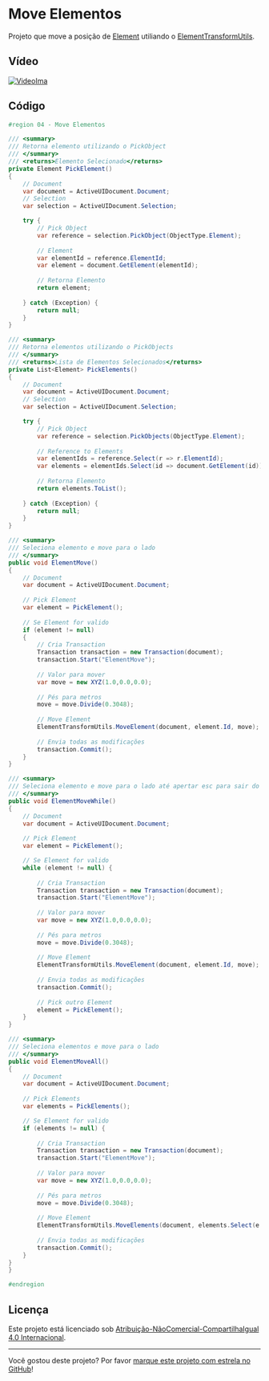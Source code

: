 # Move Elementos

Projeto que move a posição de [Element] utiliando o [ElementTransformUtils].

## Vídeo

[![VideoIma]][Video]

## Código

```C#
#region 04 - Move Elementos 

/// <summary>
/// Retorna elemento utilizando o PickObject
/// </summary>
/// <returns>Elemento Selecionado</returns>
private Element PickElement()
{
    // Document
    var document = ActiveUIDocument.Document;
    // Selection
    var selection = ActiveUIDocument.Selection;

    try {
        // Pick Object
        var reference = selection.PickObject(ObjectType.Element);
    
        // Element
        var elementId = reference.ElementId;
        var element = document.GetElement(elementId);
        
        // Retorna Elemento
        return element;		
        
    } catch (Exception) {
        return null;
    }
}

/// <summary>
/// Retorna elementos utilizando o PickObjects
/// </summary>
/// <returns>Lista de Elementos Selecionados</returns>
private List<Element> PickElements()
{
    // Document
    var document = ActiveUIDocument.Document;
    // Selection
    var selection = ActiveUIDocument.Selection;

    try {
        // Pick Object
        var reference = selection.PickObjects(ObjectType.Element);
    
        // Reference to Elements
        var elementIds = reference.Select(r => r.ElementId);
        var elements = elementIds.Select(id => document.GetElement(id));
    
        // Retorna Elemento
        return elements.ToList();
        
    } catch (Exception) {
        return null;
    }
}

/// <summary>
/// Seleciona elemento e move para o lado
/// </summary>
public void ElementMove()
{
    // Document
    var document = ActiveUIDocument.Document;
    
    // Pick Element
    var element = PickElement();
    
    // Se Element for valido
    if (element != null)
    {
        // Cria Transaction
        Transaction transaction = new Transaction(document);
        transaction.Start("ElementMove");
        
        // Valor para mover
        var move = new XYZ(1.0,0.0,0.0);
        
        // Pés para metros
        move = move.Divide(0.3048);
        
        // Move Element
        ElementTransformUtils.MoveElement(document, element.Id, move);
        
        // Envia todas as modificações
        transaction.Commit();
    }
}

/// <summary>
/// Seleciona elemento e move para o lado até apertar esc para sair do comando
/// </summary>
public void ElementMoveWhile()
{
    // Document
    var document = ActiveUIDocument.Document;
    
    // Pick Element
    var element = PickElement();

    // Se Element for valido
    while (element != null) {
        
        // Cria Transaction
        Transaction transaction = new Transaction(document);
        transaction.Start("ElementMove");
        
        // Valor para mover
        var move = new XYZ(1.0,0.0,0.0);
        
        // Pés para metros
        move = move.Divide(0.3048);
        
        // Move Element
        ElementTransformUtils.MoveElement(document, element.Id, move);
        
        // Envia todas as modificações
        transaction.Commit();
        
        // Pick outro Element
        element = PickElement();
    }
}

/// <summary>
/// Seleciona elementos e move para o lado
/// </summary>
public void ElementMoveAll()
{
    // Document
    var document = ActiveUIDocument.Document;
    
    // Pick Elements
    var elements = PickElements();

    // Se Element for valido
    if (elements != null) {
        
        // Cria Transaction
        Transaction transaction = new Transaction(document);
        transaction.Start("ElementMove");
        
        // Valor para mover
        var move = new XYZ(1.0,0.0,0.0);
        
        // Pés para metros
        move = move.Divide(0.3048);
        
        // Move Element
        ElementTransformUtils.MoveElements(document, elements.Select(e => e.Id).ToList(), move);
        
        // Envia todas as modificações
        transaction.Commit();
    }
}
}

#endregion
```

## Licença

<p>Este projeto está licenciado sob <a rel="license" href="https://creativecommons.org/licenses/by-nc-sa/4.0/deed.pt">Atribuição-NãoComercial-CompartilhaIgual 4.0 Internacional</a>.</p>

---

Você gostou deste projeto? Por favor [marque este projeto com estrela no GitHub](https://github.com/ricaun/RevitAPI/stargazers)!

[Video]: https://youtu.be/LODrbyzhEz0
[VideoIma]: https://img.youtube.com/vi/LODrbyzhEz0/hqdefault.jpg

[Element]: https://www.revitapidocs.com/2020/eb16114f-69ea-f4de-0d0d-f7388b105a16.htm
[ElementTransformUtils]: https://www.revitapidocs.com/2020/781ad017-5ee5-f44b-5db2-e8e1f883ae5d.htm
[Transaction]: https://www.revitapidocs.com/2020/308ebf8d-d96d-4643-cd1d-34fffcea53fd.htm
